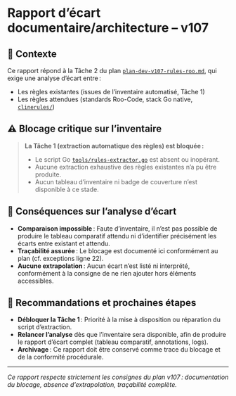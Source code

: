 # Rapport d’écart documentaire/architecture – v107

## 📌 Contexte

Ce rapport répond à la Tâche 2 du plan [`plan-dev-v107-rules-roo.md`](plan-dev-v107-rules-roo.md:1), qui exige une analyse d’écart entre :
- Les règles existantes (issues de l’inventaire automatisé, Tâche 1)
- Les règles attendues (standards Roo-Code, stack Go native, [`clinerules/`](clinerules/README.md:1))

## ⚠️ Blocage critique sur l’inventaire

> **La Tâche 1 (extraction automatique des règles) est bloquée :**
> - Le script Go [`tools/rules-extractor.go`](tools/rules-extractor.go:1) est absent ou inopérant.
> - Aucune extraction exhaustive des règles existantes n’a pu être produite.
> - Aucun tableau d’inventaire ni badge de couverture n’est disponible à ce stade.

## 🔎 Conséquences sur l’analyse d’écart

- **Comparaison impossible** : Faute d’inventaire, il n’est pas possible de produire le tableau comparatif attendu ni d’identifier précisément les écarts entre existant et attendu.
- **Traçabilité assurée** : Le blocage est documenté ici conformément au plan (cf. exceptions ligne 22).
- **Aucune extrapolation** : Aucun écart n’est listé ni interprété, conformément à la consigne de ne rien ajouter hors éléments accessibles.

## 📝 Recommandations et prochaines étapes

- **Débloquer la Tâche 1** : Priorité à la mise à disposition ou réparation du script d’extraction.
- **Relancer l’analyse** dès que l’inventaire sera disponible, afin de produire le rapport d’écart complet (tableau comparatif, annotations, logs).
- **Archivage** : Ce rapport doit être conservé comme trace du blocage et de la conformité procédurale.

---

*Ce rapport respecte strictement les consignes du plan v107 : documentation du blocage, absence d’extrapolation, traçabilité complète.*